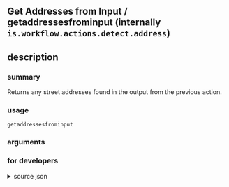 
## Get Addresses from Input / getaddressesfrominput (internally `is.workflow.actions.detect.address`)



## description
### summary
Returns any street addresses found in the output from the previous action.


### usage
`getaddressesfrominput `

### arguments


### for developers

<details><summary>source json</summary>
<p>
```json
{
	"ActionClass": "WFCoercionAction",
	"ActionKeywords": [
		"address",
		"street",
		"detect",
		"scan",
		"map"
	],
	"AppIdentifier": "com.apple.Maps",
	"Category": "Location",
	"CoercionItemClass": "WFLocationContentItem",
	"Description": {
		"DescriptionSummary": "Returns any street addresses found in the output from the previous action."
	},
	"Input": {
		"Multiple": true,
		"Required": true,
		"Types": [
			"WFStreetAddress"
		]
	},
	"Name": "Get Addresses from Input",
	"Output": {
		"Multiple": true,
		"OutputName": "Addresses",
		"Types": [
			"WFLocationContentItem"
		]
	},
	"ShortName": "Get Addresses",
	"Subcategory": "Location"
}
```
</p></details>
